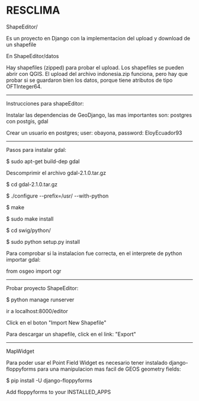 # RESCLIMA

ShapeEditor/ 

Es un proyecto en Django con la implementacion del upload y download de un shapefile


En ShapeEditor/datos

Hay shapefiles (zipped) para probar el upload. Los shapefiles se pueden abrir con QGIS. El upload del archivo indonesia.zip funciona, pero hay que probar si se guardaron bien los datos, porque tiene atributos de tipo OFTInteger64. 

-------------------------
Instrucciones para shapeEditor:

Instalar las dependencias de GeoDjango, las mas importantes son: postgres con postgis, gdal

Crear un usuario en postgres; user: obayona, password: EloyEcuador93

-------------------------
Pasos para instalar gdal:

$ sudo apt-get build-dep gdal

Descomprimir el archivo gdal-2.1.0.tar.gz

$ cd gdal-2.1.0.tar.gz

$ ./configure  --prefix=/usr/ --with-python

$ make

$ sudo make install

$ cd swig/python/

$ sudo python setup.py install

Para comprobar si la instalacion fue correcta, en el interprete de python importar gdal:

from osgeo import ogr

--------------
Probar proyecto ShapeEditor:

$ python manage runserver

ir a localhost:8000/editor

Click en el boton "Import New Shapefile" 

Para descargar un shapefile, click en el link: "Export"

-------------------------
MapWidget

Para poder usar el Point Field Widget es necesario tener instalado django-floppyforms para una manipulacion mas facil de GEOS geometry fields:

$ pip install -U django-floppyforms

Add floppyforms to your INSTALLED_APPS
